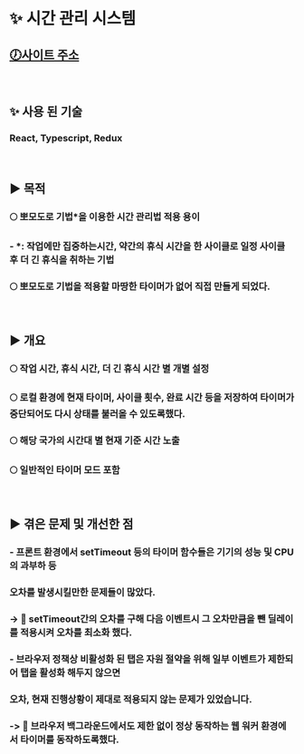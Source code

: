 
# ✨ 시간 관리 시스템
## [🕖사이트 주소](https://chronoengine.netlify.app)
&nbsp;

## ✨ 사용 된 기술
### React, Typescript, Redux
&nbsp;

## ▶ 목적
### 🌕 뽀모도로 기법*을 이용한 시간 관리법 적용 용이
###   - *: 작업에만 집중하는시간, 약간의 휴식 시간을 한 사이클로 일정 사이클 후 더 긴 휴식을 취하는 기법
### 🌕 뽀모도로 기법을 적용할 마땅한 타이머가 없어 직접 만들게 되었다.
&nbsp;

## ▶ 개요
### 🌕 작업 시간, 휴식 시간, 더 긴 휴식 시간 별 개별 설정
### 🌕 로컬 환경에 현재 타이머, 사이클 횟수, 완료 시간 등을 저장하여 타이머가 중단되어도 다시 상태를 불러올 수 있도록했다.
### 🌕 해당 국가의 시간대 별 현재 기준 시간 노출
### 🌕 일반적인 타이머 모드 포함
&nbsp;

## ▶ 겪은 문제 및 개선한 점
### - 프론트 환경에서 setTimeout 등의 타이머 함수들은 기기의 성능 및 CPU의 과부하 등
###   오차를 발생시킬만한 문제들이 많았다.
### -> 🎇 setTimeout간의 오차를 구해 다음 이벤트시 그 오차만큼을 뺀 딜레이를 적용시켜 오차를 최소화 했다.
### - 브라우저 정책상 비활성화 된 탭은 자원 절약을 위해 일부 이벤트가 제한되어 탭을 활성화 해두지 않으면
###   오차, 현재 진행상황이 제대로 적용되지 않는 문제가 있었습니다.
### -> 🎇 브라우저 백그라운드에서도 제한 없이 정상 동작하는 웹 워커 환경에서 타이머를 동작하도록했다.